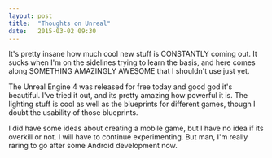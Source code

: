 ```yaml
---
layout: post
title:  "Thoughts on Unreal"
date:   2015-03-02 09:30
---
```

It's pretty insane how much cool new stuff is CONSTANTLY coming out. It sucks when I'm on the sidelines trying to learn the basis, and here comes along SOMETHING AMAZINGLY AWESOME that I shouldn't use just yet.

The Unreal Engine 4 was released for free today and good god it's beautiful. I've tried it out, and its pretty amazing how powerful it is. The lighting stuff is cool as well as the blueprints for different games, though I doubt the usability of those blueprints.

I did have some ideas about creating a mobile game, but I have no idea if its overkill or not. I will have to continue experimenting. But man, I'm really raring to go after some Android development now.
